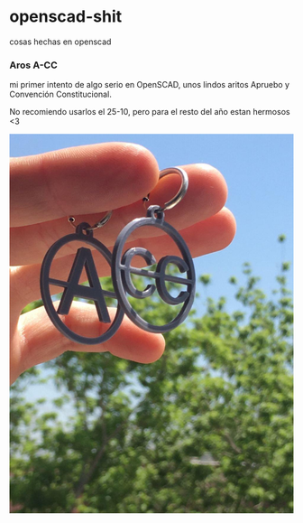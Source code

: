 # openscad-shit
cosas hechas en openscad


### Aros A-CC

mi primer intento de algo serio en OpenSCAD, unos lindos aritos Apruebo y Convención Constitucional.

No recomiendo usarlos el 25-10, pero para el resto del año estan hermosos <3

<img src="/earrings/img/a-cc.jpg" alt="marca APRUEBO CC"
	title="A CC" width="600" />
